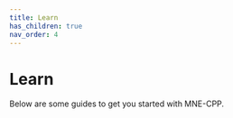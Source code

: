 ```yaml
---
title: Learn
has_children: true
nav_order: 4
---
```

# Learn

Below are some guides to get you started with MNE-CPP. 